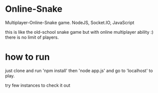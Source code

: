 # Online-Snake

Multiplayer-Online-Snake game. NodeJS, Socket.IO, JavaScript

this is like the old-school snake game but with online multiplayer ability :)
there is no limit of players.

# how to run
just clone and run 'npm install'
then 'node app.js'
and go to 'localhost' to play.

try few instances to check it out
